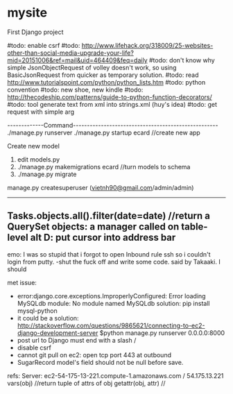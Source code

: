 # mysite
First Django project

#todo: enable csrf
#todo: http://www.lifehack.org/318009/25-websites-other-than-social-media-upgrade-your-life?mid=20151006&ref=mail&uid=464409&feq=daily
#todo: don't know why simple JsonObjectRequest of volley doesn't work, so using BasicJsonRequest from quicker as temporary solution.
#todo: read http://www.tutorialspoint.com/python/python_lists.htm
#todo: python convention
#todo: new shoe, new kindle
#todo: http://thecodeship.com/patterns/guide-to-python-function-decorators/
#todo: tool generate text from xml into strings.xml (huy's idea)
#todo: get request with simple arg


-------------Command----------------------------------------------------
./manage.py runserver
./manage.py startup ecard //create new app

Create new model
1. edit models.py
2. ./manage.py makemigrations ecard //turn models to schema
3. ./manage.py migrate

manage.py createsuperuser (vietnh90@gmail.com/admin/admin)

-------------------------------------------------------------------------
Tasks.objects.all().filter(date=date) //return a QuerySet
objects: a manager called on table-level
alt D: put cursor into address bar
--------------------------------------------------------------------------


emo: I was so stupid that i forgot to open Inbound rule ssh so i couldn't login from putty.
-shut the fuck off and write some code. said by Takaaki. I should


met issue:
- error:django.core.exceptions.ImproperlyConfigured: Error loading MySQLdb module: No module named MySQLdb
solution: pip install mysql-python
- it could be a solution:
http://stackoverflow.com/questions/9865621/connecting-to-ec2-django-development-server
$python manage.py runserver 0.0.0.0:8000
- post url to Django must end with a slash /
- disable csrf
- cannot git pull on ec2: open tcp port 443 at outbound
- SugarRecord model's field should not be null before save.


refs:
Server: ec2-54-175-13-221.compute-1.amazonaws.com  /  54.175.13.221
vars(obj) //return tuple of attrs of obj
getattr(obj, attr) //
